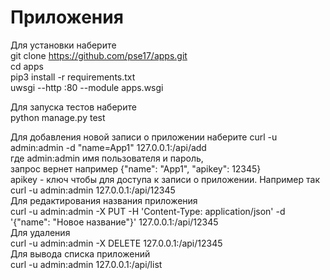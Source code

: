 # Приложения
Для установки наберитe  
git clone https://github.com/pse17/apps.git  
cd apps  
pip3 install -r requirements.txt  
uwsgi --http :80 --module apps.wsgi  

Для запуска тестов наберите  
python manage.py test

Для добавления новой записи о приложении наберите
curl -u admin:admin -d "name=App1" 127.0.0.1:/api/add  
где admin:admin имя пользователя и пароль,  
запрос вернет например {"name": "App1", "apikey": 12345}   
apikey - ключ чтобы для доступа к записи о приложении. Например так  
curl -u admin:admin 127.0.0.1:/api/12345  
Для редактирования названия приложения  
curl -u admin:admin -X PUT -H 'Content-Type: application/json' -d '{"name": "Новое название"}' 127.0.0.1:/api/12345  
Для удаления  
curl -u admin:admin -X DELETE 127.0.0.1:/api/12345  
Для вывода списка приложений  
curl -u admin:admin 127.0.0.1:/api/list

